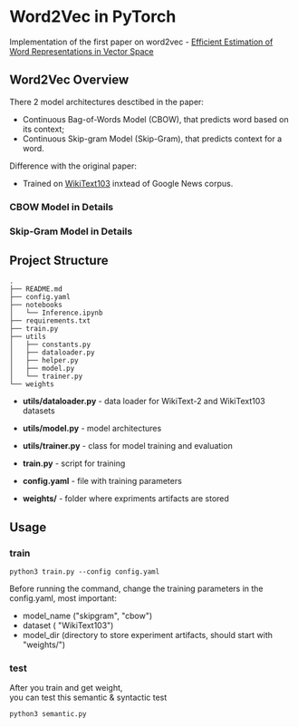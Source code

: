 # Word2Vec in PyTorch

Implementation of the first paper on word2vec - [Efficient Estimation of Word Representations in Vector Space](https://arxiv.org/abs/1301.3781)


## Word2Vec Overview

There 2 model architectures desctibed in the paper:

- Continuous Bag-of-Words Model (CBOW), that predicts word based on its context;
- Continuous Skip-gram Model (Skip-Gram), that predicts context for a word.

Difference with the original paper:

- Trained on [WikiText103](https://pytorch.org/text/stable/datasets.html#wikitext-2) inxtead of Google News corpus.



### CBOW Model in Details



### Skip-Gram Model in Details



## Project Structure


```
.
├── README.md
├── config.yaml
├── notebooks
│   └── Inference.ipynb
├── requirements.txt
├── train.py
├── utils
│   ├── constants.py
│   ├── dataloader.py
│   ├── helper.py
│   ├── model.py
│   └── trainer.py
└── weights
```

- **utils/dataloader.py** - data loader for WikiText-2 and WikiText103 datasets
- **utils/model.py** - model architectures
- **utils/trainer.py** - class for model training and evaluation

- **train.py** - script for training
- **config.yaml** - file with training parameters
- **weights/** - folder where expriments artifacts are stored


## Usage


### train

```
python3 train.py --config config.yaml
```

Before running the command, change the training parameters in the config.yaml, most important:

- model_name ("skipgram", "cbow")
- dataset ( "WikiText103")
- model_dir (directory to store experiment artifacts, should start with "weights/")


### test
After you train and get weight,  
you can test this semantic & syntactic test

```
python3 semantic.py 
```

